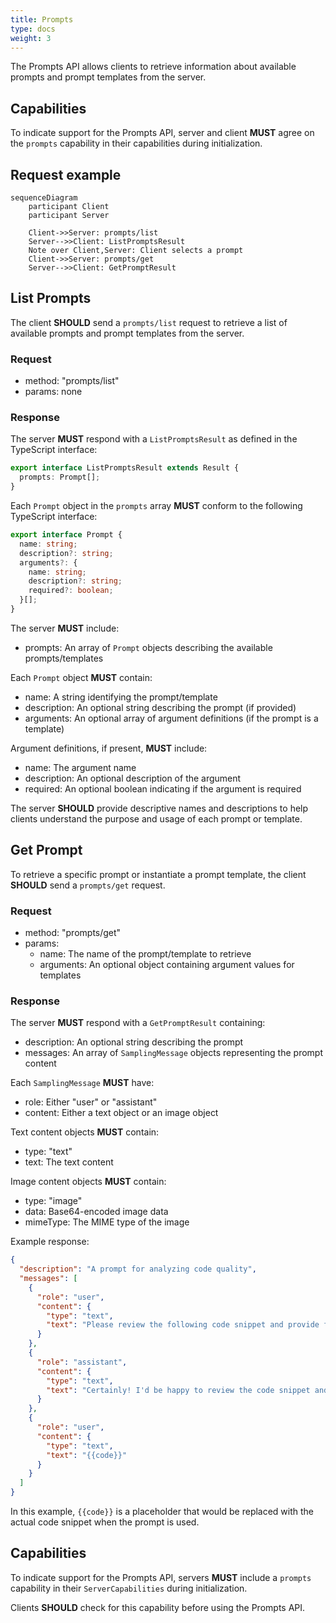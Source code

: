 ```yaml
---
title: Prompts
type: docs
weight: 3
---
```


The Prompts API allows clients to retrieve information about available prompts and prompt templates from the server.

## Capabilities

To indicate support for the Prompts API, server and client **MUST** agree on the `prompts` capability in their capabilities during initialization.

## Request example

```mermaid
sequenceDiagram
    participant Client
    participant Server

    Client->>Server: prompts/list
    Server-->>Client: ListPromptsResult
    Note over Client,Server: Client selects a prompt
    Client->>Server: prompts/get
    Server-->>Client: GetPromptResult
```

## List Prompts

The client **SHOULD** send a `prompts/list` request to retrieve a list of available prompts and prompt templates from the server.

### Request

- method: "prompts/list"
- params: none

### Response

The server **MUST** respond with a `ListPromptsResult` as defined in the TypeScript interface:

```typescript
export interface ListPromptsResult extends Result {
  prompts: Prompt[];
}
```

Each `Prompt` object in the `prompts` array **MUST** conform to the following TypeScript interface:

```typescript
export interface Prompt {
  name: string;
  description?: string;
  arguments?: {
    name: string;
    description?: string;
    required?: boolean;
  }[];
}
```

The server **MUST** include:

- prompts: An array of `Prompt` objects describing the available prompts/templates

Each `Prompt` object **MUST** contain:

- name: A string identifying the prompt/template
- description: An optional string describing the prompt (if provided)
- arguments: An optional array of argument definitions (if the prompt is a template)

Argument definitions, if present, **MUST** include:

- name: The argument name
- description: An optional description of the argument
- required: An optional boolean indicating if the argument is required

The server **SHOULD** provide descriptive names and descriptions to help clients understand the purpose and usage of each prompt or template.
## Get Prompt

To retrieve a specific prompt or instantiate a prompt template, the client **SHOULD** send a `prompts/get` request.

### Request

- method: "prompts/get"
- params:
  - name: The name of the prompt/template to retrieve
  - arguments: An optional object containing argument values for templates

### Response

The server **MUST** respond with a `GetPromptResult` containing:

- description: An optional string describing the prompt
- messages: An array of `SamplingMessage` objects representing the prompt content

Each `SamplingMessage` **MUST** have:

- role: Either "user" or "assistant"
- content: Either a text object or an image object

Text content objects **MUST** contain:

- type: "text"
- text: The text content

Image content objects **MUST** contain:

- type: "image"
- data: Base64-encoded image data
- mimeType: The MIME type of the image

Example response:

```json
{
  "description": "A prompt for analyzing code quality",
  "messages": [
    {
      "role": "user",
      "content": {
        "type": "text",
        "text": "Please review the following code snippet and provide feedback on its quality and potential improvements:"
      }
    },
    {
      "role": "assistant",
      "content": {
        "type": "text",
        "text": "Certainly! I'd be happy to review the code snippet and provide feedback on its quality and potential improvements. Please share the code you'd like me to analyze."
      }
    },
    {
      "role": "user",
      "content": {
        "type": "text",
        "text": "{{code}}"
      }
    }
  ]
}
```

In this example, `{{code}}` is a placeholder that would be replaced with the actual code snippet when the prompt is used.

## Capabilities

To indicate support for the Prompts API, servers **MUST** include a `prompts` capability in their `ServerCapabilities` during initialization.

Clients **SHOULD** check for this capability before using the Prompts API.
